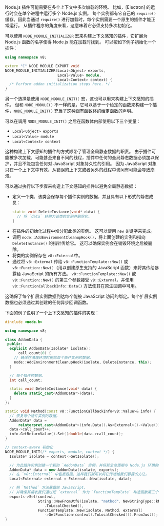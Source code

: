 
Node.js 插件可能需要在多个上下文中多次加载的环境。
比如，[Electron] 的运行时会在单个进程中运行多个 Node.js 实例。
每个实例都有它自己的 `require()` 缓存，因此当通过 `require()` 进行加载时，每个实例需要一个原生的插件才能正常运行。
从插件程序的角度来看，这意味着它必须支持多次初始化。

可以使用 `NODE_MODULE_INITIALIZER` 宏来构建上下文感知的插件，它扩展为 Node.js 函数的名字使得 Node.js 能在加载时找到。
可以按如下例子初始化一个插件：

```cpp
using namespace v8;

extern "C" NODE_MODULE_EXPORT void
NODE_MODULE_INITIALIZER(Local<Object> exports,
                        Local<Value> module,
                        Local<Context> context) {
  /* Perform addon initialization steps here. */
}
```

另一个选择是使用 `NODE_MODULE_INIT()` 宏，这也可以用来构建上下文感知的插件。
但和 `NODE_MODULE()` 不一样的是，它可以基于一个给定的函数来构建一个插件，`NODE_MODULE_INIT()` 充当了这种跟有函数体的给定函数的声明。

可以在调用 `NODE_MODULE_INIT()` 之后在函数体内部使用以下三个变量：
* `Local<Object> exports`
* `Local<Value> module`
* `Local<Context> context`

这种构建上下文感知的插件的方式顺带了管理全局静态数据的职责。
由于插件可能被多次加载，可能甚至来自不同的线程，插件中任何的全局静态数据必须加以保护，并且不能包含任何对 JavaScript 对象持久性的引用。
因为 JavaScript 对象只在一个上下文中有效，从错误的上下文或者另外的线程中访问有可能会导致崩溃。

可以通过执行以下步骤来构造上下文感知的插件以避免全局静态数据：

* 定义一个类，该类会保存每个插件实例的数据，并且具有以下形式的静态成员：
    ```cpp
    static void DeleteInstance(void* data) {
      // 将 `data` 转换为该类的实例并删除它。
    }
    ```
* 在插件的初始化过程中堆分配此类的实例。
  这可以使用 `new` 关键字来完成。
* 调用 `node::AddEnvironmentCleanupHook()`，将上面创建的实例和指向 `DeleteInstance()` 的指针传给它。 
  这可以确保实例会在销毁环境之后被删除。
* 将类的实例保存在 `v8::External`中。
* 通过将 `v8::External` 传给 `v8::FunctionTemplate::New()` 或 `v8::Function::New()`（用以创建原生支持的 JavaScript 函数）来将其传给暴露给 JavaScript 的所有方法。 
  `v8::FunctionTemplate::New()` 或 `v8::Function::New()` 的第三个参数接受 `v8::External`，并使用 `v8::FunctionCallbackInfo::Data()` 方法使其在原生回调中可用。

这确保了每个扩展实例数据到达每个能被 JavaScript 访问的绑定。每个扩展实例数据也必须通过其创建的任何异步回调函数。

下面的例子说明了一个上下文感知的插件的实现：

```cpp
#include <node.h>

using namespace v8;

class AddonData {
 public:
  explicit AddonData(Isolate* isolate):
      call_count(0) {
    // 确保在清理环境时删除每个插件实例的数据。
    node::AddEnvironmentCleanupHook(isolate, DeleteInstance, this);
  }

  // 每个插件的数据。
  int call_count;

  static void DeleteInstance(void* data) {
    delete static_cast<AddonData*>(data);
  }
};

static void Method(const v8::FunctionCallbackInfo<v8::Value>& info) {
  // 恢复每个插件实例的数据。
  AddonData* data =
      reinterpret_cast<AddonData*>(info.Data().As<External>()->Value());
  data->call_count++;
  info.GetReturnValue().Set((double)data->call_count);
}

// context-aware 初始化
NODE_MODULE_INIT(/* exports, module, context */) {
  Isolate* isolate = context->GetIsolate();

  // 为此插件实例创建一个新的 `AddonData` 实例，并将其生命周期与 Node.js 环境的生命周期联系起来。
  AddonData* data = new AddonData(isolate, exports);
  // 在 `v8::External` 中包裹数据，这样我们就可以将它传递给我们暴露的方法。
  Local<External> external = External::New(isolate, data);

  // 把 `Method` 方法暴露给 JavaScript，
  // 并确保其接收我们通过把 `external` 作为 `FunctionTemplate` 构造函数第三个参数时创建的每个插件实例的数据。
  exports->Set(context,
               String::NewFromUtf8(isolate, "method", NewStringType::kNormal)
                  .ToLocalChecked(),
               FunctionTemplate::New(isolate, Method, external)
                  ->GetFunction(context).ToLocalChecked()).FromJust();
}
```

